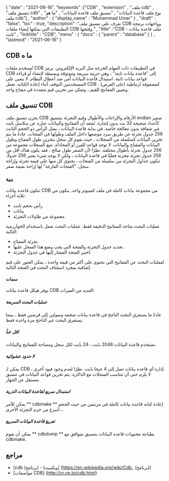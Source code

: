{
  "date" : "2021-06-16",
  "keywords" :["CDB" , "extension" , "ملف cdb" , "تنسيق ملف cdb" , "نوع ملف قاعدة البيانات" , "تنسيق ملف قاعدة البيانات" , "ما هو ملف cdb"] ,
  "author" : {
    "display_name" : "Muhammad Umar"
} ,
  "draft" : "false",
  "toc" : true,
  "description" :"تعرف على تنسيق ملف CDB وواجهات برمجة التطبيقات التي يمكنها إنشاء ملفات CDB وفتحها." ,
  "title" :"CDB - ملف قاعدة بيانات ثابت" ,
  "linktitle" : "CDB",
  "menu" : {
    "docs" : {
      "parent" : "database"
}
} ,
  "lastmod" : "2021-06-16"
}

## CDB ما ه
تُستخدم ملفات CDB في التطبيقات ذات المهام الحرجة مثل البريد الإلكتروني. يرمز CDB إلى "قاعدة بيانات ثابتة" ، وهي حزمة سريعة وموثوقة وبسيطة لإنشاء أو قراءة قواعد بيانات ثابتة. استبدال قاعدة البيانات آمن ضد أعطال النظام. لا يتعين على المستخدمين التوقف أثناء إعادة الكتابة. تعمل CDB كمصفوفة ارتباطية (على القرص) ، وتعيين المفاتيح للقيم ، وتمكن من تخزين قيم متعددة في مفتاح واحد.

## تنسيق ملف CDB
يخزن تنسيق ملف CDB الأرقام والإزاحات والأطوال وقيم التجزئة بتنسيق endian صغير كأعداد صحيحة 32 بت بدون إشارة. يُعتقد أن المفاتيح والبيانات عبارة عن سلاسل بايت غير شفافة بدون معالجة خاصة. في بداية قاعدة البيانات ، يمثل الرأس ذو الحجم الثابت 256 جدول تجزئة عن طريق سرد موضعها داخل الملف وطولها في الفتحات. عادةً ما يتم تخزين البيانات كسلسلة من السجلات ، حيث يقوم كل سجل بتخزين طول المفتاح وطول البيانات والمفتاح والبيانات. لا توجد قواعد للفرز أو المحاذاة. تتبع السجلات مجموعة من 256 جدول تجزئة بأطوال مختلفة. نظرًا لأن الصفر طول صالح ، فقد يكون هناك أقل من 256 جدول تجزئة مخزنة فعليًا في قاعدة البيانات ، ولكن لا يوجد شيء يعتبر 256 جدولًا. تتكون جداول التجزئة من سلسلة من الفتحات ، يحتوي كل منها على قيمة تجزئة وإزاحة سجل. "الفتحات الفارغة" لها إزاحة بقيمة صفر.

### بنية
تتكون قاعدة بيانات CDB من مجموعة بيانات كاملة في ملف كمبيوتر واحد. يتكون من ثلاثة أجزاء:
- رأس بحجم ثابت
- بيانات
- مجموعة من طاولات التجزئة.

عمليات البحث متاحة للمفاتيح الدقيقة فقط. عمليات البحث تعمل باستخدام الخوارزمية التالية:

- تجزئة المفتاح.
- تحديد جدول التجزئة والفتحة التي يجب وضع هذا السجل عليها.
- اختبر الفتحة المشار إليها في جدول التجزئة.

لعمليات البحث عن المفاتيح التي تحتوي على أكثر من قيمة واحدة ، يمكن العثور على قيم إضافية بمجرد استئناف البحث في الفتحة التالية.

#### سمات

يوفر هيكل قاعدة بيانات CDB العديد من الميزات:

##### عمليات البحث السريعة
عادةً ما يستغرق البحث الناجح في قاعدة بيانات ضخمة وصولين إلى قرصين فقط ، بينما يستغرق البحث غير الناجح مرة واحدة فقط.
##### اقل عبأ
تستخدم قاعدة البيانات 2048 بايت ، 24 بايت لكل سجل ومساحة للمفاتيح والبيانات.
##### لا حدود عشوائية
يمكن لـ CDB إدارة أي قاعدة بيانات تصل إلى 4 جيجا بايت. نظرًا لعدم وجود قيود أخرى ، لا يلزم حتى أن تتناسب السجلات مع الذاكرة. يتم تخزين قواعد البيانات في تنسيق مستقل عن الجهاز.
##### استبدال سريع لقاعدة البيانات الذرية
يمكن للأمر ** cdbmake ** إعادة كتابة قاعدة بيانات كاملة في مرتبتين من حيث الحجم ، أسرع من حزم التجزئة الأخرى.
##### تفريغ قاعدة البيانات السريع
يمكن أن يقوم ** cdbdump ** بطباعة محتويات قاعدة البيانات بتنسيق متوافق مع cdbmake.


## مراجع ##

* [cdb (برنامج) - ويكيبيديا] (https://en.wikipedia.org/wiki/Cdb_ (برنامج))
* [مواصفات CDB] (http://cr.yp.to/cdb.html)

